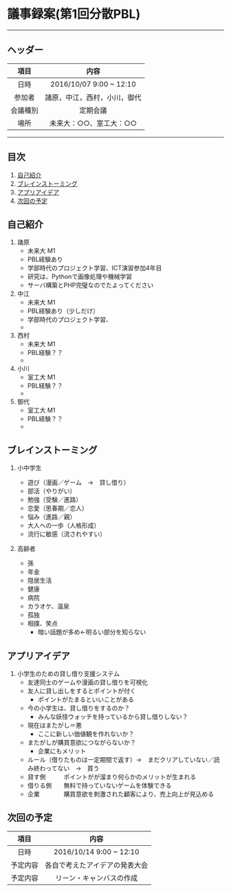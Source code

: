 # 議事録案(第1回分散PBL)
---
## ヘッダー
|項目|内容|
|:--:|:--:|
| 日時 | 2016/10/07  9:00 ~ 12:10|
| 参加者 | 諸原，中江，西村，小川，御代 |
| 会議種別 | 定期会議 |
| 場所 | 未来大：○○、室工大：○○ |

---
## 目次
1. [自己紹介](#anchar1)
2. [ブレインストーミング](#anchar2)
3. [アプリアイデア](#anchar3)
4. [次回の予定](#anchar4)

## <div id="anchar1"/>自己紹介
1. 諸原
	- 未来大 M1
	- PBL経験あり
	- 学部時代のプロジェクト学習、ICT演習参加4年目
	- 研究は、Pythonで画像処理や機械学習
	- サーバ構築とPHP完璧なのでたよってください
2. 中江
	- 未来大 M1
	- PBL経験あり（少しだけ）
	- 学部時代のプロジェクト学習、
	- 
3. 西村
	- 未来大 M1
	- PBL経験？？
	- 
4. 小川
	- 室工大 M1
	- PBL経験？？
	- 
5. 御代
	- 室工大 M1
	- PBL経験？？
	- 


## <div id="anchar2"/>ブレインストーミング
1. 小中学生
	- 遊び（漫画／ゲーム　→　貸し借り）
	- 部活（やりがい）
	- 勉強（受験／進路）
	- 恋愛（思春期／恋人）
	- 悩み（進路／親）
	- 大人への一歩（人格形成）
	- 流行に敏感（流されやすい）
	
2. 高齢者
	- 孫
	- 年金
	- 隠居生活
	- 健康
	- 病院
	- カラオケ、温泉
	- 孤独
	- 相撲、笑点
		- 暗い話題が多め←明るい部分を知らない

## <div id="anchar3"/>アプリアイデア
1. 小学生のための貸し借り支援システム
	- 友達同士のゲームや漫画の貸し借りを可視化
	- 友人に貸し出しをするとポイントが付く
		- ポイントがたまるといいことがある
	- 今の小学生は、貸し借りをするのか？
		- みんな妖怪ウォッチを持っているから貸し借りしない？
	- 現在はまたがし＝悪
		- ここに新しい価値観を作れないか？
	- またがしが購買意欲につながらないか？
		- 企業にもメリット
	- ルール（借りたものは一定期間で返す）→　まだクリアしていない／読み終わってない　→　買う
	- 貸す側　　　ポイントがが溜まり何らかのメリットが生まれる
	- 借りる側　　無料で持っていないゲームを体験できる
	- 企業　　　　購買意欲を刺激された顧客により、売上向上が見込める
	 


## <div id="anchar4"/>次回の予定
|項目|内容|
|:--:|:--:|
| 日時 | 2016/10/14  9:00 ~ 12:10|
| 予定内容 | 各自で考えたアイデアの発表大会 |
| 予定内容 | リーン・キャンバスの作成 |
